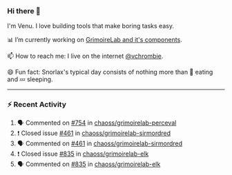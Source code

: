 ### Hi there 👋

I'm Venu. I love building tools that make boring tasks easy.

📊 I’m currently working on [GrimoireLab and it's components](https://chaoss.github.io/grimoirelab).

📫 How to reach me: I live on the internet [@vchrombie](https://www.google.co.in/search?q=vchrombie).

😄 Fun fact: Snorlax's typical day consists of nothing more than :doughnut: eating and :zzz: sleeping.

---

### :zap: Recent Activity

<!--START_SECTION:activity-->
1. 🗣 Commented on [#754](https://github.com/chaoss/grimoirelab-perceval/issues/754) in [chaoss/grimoirelab-perceval](https://github.com/chaoss/grimoirelab-perceval)
2. ❗️ Closed issue [#461](https://github.com/chaoss/grimoirelab-sirmordred/issues/461) in [chaoss/grimoirelab-sirmordred](https://github.com/chaoss/grimoirelab-sirmordred)
3. 🗣 Commented on [#461](https://github.com/chaoss/grimoirelab-sirmordred/issues/461) in [chaoss/grimoirelab-sirmordred](https://github.com/chaoss/grimoirelab-sirmordred)
4. ❗️ Closed issue [#835](https://github.com/chaoss/grimoirelab-elk/issues/835) in [chaoss/grimoirelab-elk](https://github.com/chaoss/grimoirelab-elk)
5. 🗣 Commented on [#835](https://github.com/chaoss/grimoirelab-elk/issues/835) in [chaoss/grimoirelab-elk](https://github.com/chaoss/grimoirelab-elk)
<!--END_SECTION:activity-->

<!--
**vchrombie/vchrombie** is a ✨ _special_ ✨ repository because its `README.md` (this file) appears on your GitHub profile.

Here are some ideas to get you started:

- 🔭 I’m currently working on ...
- 🌱 I’m currently learning ...
- 👯 I’m looking to collaborate on ...
- 🤔 I’m looking for help with ...
- 💬 Ask me about ...
- 📫 How to reach me: ...
- 😄 Pronouns: ...
- ⚡ Fun fact: ...
-->
